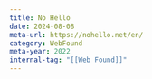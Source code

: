 ```yaml
---
title: No Hello
date: 2024-08-08
meta-url: https://nohello.net/en/
category: WebFound
meta-year: 2022
internal-tag: "[[Web Found]]"
---
```


